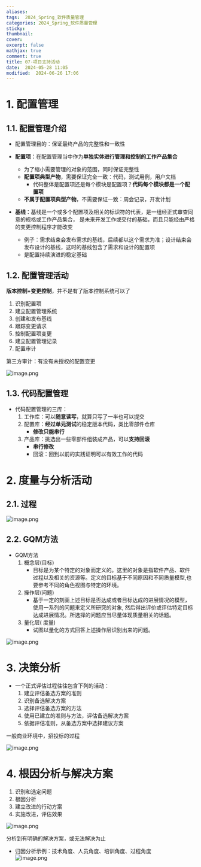 ```yaml
---
aliases: 
tags:  2024_Spring_软件质量管理
categories: 2024_Spring_软件质量管理
sticky:
thumbnail:
cover: 
excerpt: false
mathjax: true
comment: true
title: 07-项目支持活动
date:  2024-05-28 11:05
modified:  2024-06-26 17:06
---
```


# 1. 配置管理

## 1.1. 配置管理介绍

- 配置管理目的：保证最终产品的完整性和一致性

- **配置项**：在配置管理当中作为**单独实体进行管理和控制的工作产品集合**
	- 为了缩小需要管理的对象的范围，同时保证完整性
	- **配置项典型产物**，需要保证完全一致：代码，测试用例，用户文档  
		- 代码整体是配置项还是每个模块是配置项？**代码每个模块都是一个配置项**
	- **不属于配置项典型产物**，不需要保证一致：周会记录，开发计划

- **基线**：基线是一个或多个配置项及相关的标识符的代表，是一组经正式审查同意的规格或工作产品集合， 是未来开发工作或交付的基础，而且只能经由严格的变更控制程序才能改变
	- 例子：需求结束会发布需求的基线，后续都以这个需求为准；设计结束会发布设计的基线，这时的基线包含了需求和设计的配置项
	- 是配置持续演进的稳定基础

## 1.2. 配置管理活动

**版本控制+变更控制**，并不是有了版本控制系统可以了

1. 识别配置项
2. 建立配置管理系统
3. 创建和发布基线
4. 跟踪变更请求
5. 控制配置项变更
6. 建立配置管理记录
7. 配置审计

第三方审计：有没有未授权的配置变更

![image.png](https://chillcharlie-img.oss-cn-hangzhou.aliyuncs.com/image%2F2024%2F06%2F11%2F10-31-35-2d40c04432e3f8cd35e43be8100ddd42-20240611103134-5e402c.png)

## 1.3. 代码配置管理

- 代码配置管理的三库：
	1. 工作库：可以**随意读写**，就算只写了一半也可以提交
	2. 配置库：**经过单元测试**的稳定版本代码，类比零部件仓库
		- **修改只能串行**
	3. 产品库：挑选出一些零部件组装成产品，可以**支持回滚**
		- **串行修改**
		- 回滚：回到以前的实践证明可以有效工作的代码

# 2. 度量与分析活动

## 2.1. 过程

![image.png](https://chillcharlie-img.oss-cn-hangzhou.aliyuncs.com/image%2F2024%2F06%2F11%2F10-31-44-d4581a20f6fbbc38485a604a8191a30c-20240611103143-22d2a8.png)

## 2.2. GQM方法

- GQM方法
	1. 概念层(目标)
		- 目标是为某个特定的对象而定义的。这里的对象是指软件产品、软件过程以及相关的资源等。定义的目标基于不同原因和不同质量模型,也要参考不同的角色视图与特定的环境。
	2. 操作层(问题)
		- 基于一定的刻画上述目标是否达成或者目标达成的进展情况的模型，使用一系列的问题来定义所研究的对象, 然后得出评价或评估特定目标达成进展情况。所选择的问题应当尽量体现质量相关的话题。
	3. 量化层( 度量)
		- 试图以量化的方式回答上述操作层识别出来的问题。  

![image.png](https://chillcharlie-img.oss-cn-hangzhou.aliyuncs.com/image%2F2024%2F06%2F11%2F10-39-06-b84e36ce7bdff64e4c091fcd071d8aba-20240611103905-d43152.png)

# 3. 决策分析

- 一个正式评估过程往往包含下列的活动：
	1. 建立评估备选方案的准则
	2. 识别备选解决方案
	3. 选择评估备选方案的方法
	4. 使用已建立的准则与方法，评估备选解决方案
	5. 依据评估准则，从备选方案中选择建议方案

一般商业环境中，招投标的过程

![image.png](https://chillcharlie-img.oss-cn-hangzhou.aliyuncs.com/image%2F2024%2F06%2F11%2F10-40-10-d12d50dc539b3b37fa87d18ff690f3c7-20240611104009-66c2a4.png)

# 4. 根因分析与解决方案

1. 识别和选定问题
2. 根因分析
3. 建立改进的行动方案
4. 实施改进，评估效果

![image.png](https://chillcharlie-img.oss-cn-hangzhou.aliyuncs.com/image%2F2024%2F06%2F11%2F10-47-18-5683e2ccdeb28e9f446d2b0199daa6fd-20240611104718-e2b7e8.png)

分析到有明确的解决方案，或无法解决为止

- 归因分析示例：技术角度、人员角度、培训角度、过程角度  
![image.png](https://chillcharlie-img.oss-cn-hangzhou.aliyuncs.com/image%2F2024%2F06%2F11%2F10-52-29-8b5b41af11064b39a75a8a1a4ea94877-20240611105228-eac953.png)

